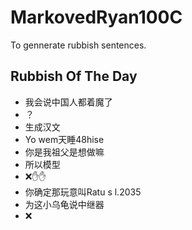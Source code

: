 # MarkovedRyan100C
To gennerate rubbish sentences.
## Rubbish Of The Day
- 我会说中国人都着魔了
- ？
- 生成汉文
- Yo wem天睡48hise
- 你是我祖父是想做嘛
- 所以模型
- ❌️✋️✋️
- 你确定那玩意叫Ratu s l.2035
- 为这小乌龟说中继器
- ❌️

